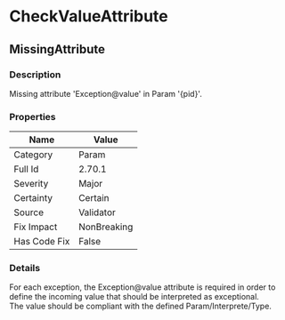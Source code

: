 ﻿---  
uid: Validator_2_70_1  
---

# CheckValueAttribute

## MissingAttribute

### Description

Missing attribute 'Exception@value' in Param '{pid}'.

### Properties

| Name         | Value       |
| ------------ | ----------- |
| Category     | Param       |
| Full Id      | 2.70.1      |
| Severity     | Major       |
| Certainty    | Certain     |
| Source       | Validator   |
| Fix Impact   | NonBreaking |
| Has Code Fix | False       |

### Details

For each exception, the Exception@value attribute is required in order to define the incoming value that should be interpreted as exceptional.  
The value should be compliant with the defined Param\/Interprete\/Type.
